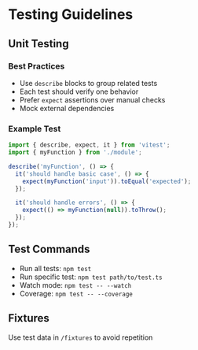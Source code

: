 # Testing Guidelines

## Unit Testing

### Best Practices
- Use `describe` blocks to group related tests
- Each test should verify one behavior
- Prefer `expect` assertions over manual checks
- Mock external dependencies

### Example Test
```typescript
import { describe, expect, it } from 'vitest';
import { myFunction } from './module';

describe('myFunction', () => {
  it('should handle basic case', () => {
    expect(myFunction('input')).toEqual('expected');
  });

  it('should handle errors', () => {
    expect(() => myFunction(null)).toThrow();
  });
});
```

## Test Commands
- Run all tests: `npm test`
- Run specific test: `npm test path/to/test.ts`
- Watch mode: `npm test -- --watch`
- Coverage: `npm test -- --coverage`

## Fixtures
Use test data in `/fixtures` to avoid repetition
